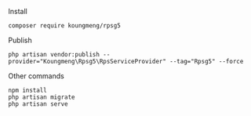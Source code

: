 Install
```
composer require koungmeng/rpsg5
```

Publish
```
php artisan vendor:publish --provider="Koungmeng\Rpsg5\RpsServiceProvider" --tag="Rpsg5" --force
```

Other commands
```
npm install
php artisan migrate
php artisan serve
```
